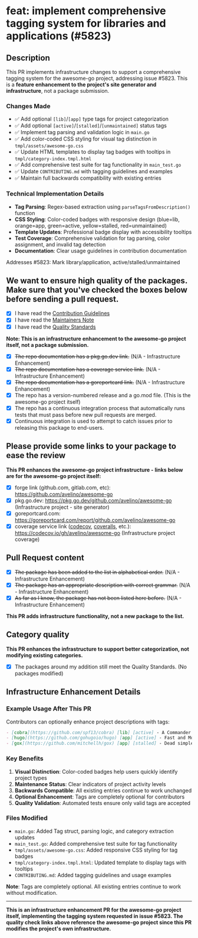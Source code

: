 # feat: implement comprehensive tagging system for libraries and applications (#5823)

## Description

This PR implements infrastructure changes to support a comprehensive tagging system for the awesome-go project, addressing issue #5823. This is a **feature enhancement to the project's site generator and infrastructure**, not a package submission.

### Changes Made

- ✅ Add optional `[lib]`/`[app]` type tags for project categorization
- ✅ Add optional `[active]`/`[stalled]`/`[unmaintained]` status tags
- ✅ Implement tag parsing and validation logic in `main.go`
- ✅ Add color-coded CSS styling for visual tag distinction in `tmpl/assets/awesome-go.css`
- ✅ Update HTML templates to display tag badges with tooltips in `tmpl/category-index.tmpl.html`
- ✅ Add comprehensive test suite for tag functionality in `main_test.go`
- ✅ Update `CONTRIBUTING.md` with tagging guidelines and examples
- ✅ Maintain full backwards compatibility with existing entries

### Technical Implementation Details

- **Tag Parsing**: Regex-based extraction using `parseTagsFromDescription()` function
- **CSS Styling**: Color-coded badges with responsive design (blue=lib, orange=app, green=active, yellow=stalled, red=unmaintained)
- **Template Updates**: Professional badge display with accessibility tooltips
- **Test Coverage**: Comprehensive validation for tag parsing, color assignment, and invalid tag detection
- **Documentation**: Clear usage guidelines in contribution documentation

Addresses #5823: Mark library/application, active/stalled/unmaintained

## We want to ensure high quality of the packages. Make sure that you've checked the boxes below before sending a pull request.

- [x] I have read the [Contribution Guidelines](https://github.com/avelino/awesome-go/blob/main/CONTRIBUTING.md#contribution-guidelines)
- [x] I have read the [Maintainers Note](https://github.com/avelino/awesome-go/blob/main/CONTRIBUTING.md#maintainers)
- [x] I have read the [Quality Standards](https://github.com/avelino/awesome-go/blob/main/CONTRIBUTING.md#quality-standards)

**Note: This is an infrastructure enhancement to the awesome-go project itself, not a package submission.**

- [x] ~~The repo documentation has a pkg.go.dev link.~~ (N/A - Infrastructure Enhancement)
- [x] ~~The repo documentation has a coverage service link.~~ (N/A - Infrastructure Enhancement)
- [x] ~~The repo documentation has a goreportcard link.~~ (N/A - Infrastructure Enhancement)
- [x] The repo has a version-numbered release and a go.mod file. (This is the awesome-go project itself)
- [x] The repo has a continuous integration process that automatically runs tests that must pass before new pull requests are merged.
- [x] Continuous integration is used to attempt to catch issues prior to releasing this package to end-users.

## Please provide some links to your package to ease the review

**This PR enhances the awesome-go project infrastructure - links below are for the awesome-go project itself:**

- [x] forge link (github.com, gitlab.com, etc): https://github.com/avelino/awesome-go
- [x] pkg.go.dev: https://pkg.go.dev/github.com/avelino/awesome-go (Infrastructure project - site generator)
- [x] goreportcard.com: https://goreportcard.com/report/github.com/avelino/awesome-go
- [x] coverage service link ([codecov](https://codecov.io/), [coveralls](https://coveralls.io/), etc.): https://codecov.io/gh/avelino/awesome-go (Infrastructure project coverage)

## Pull Request content

- [x] ~~The package has been added to the list in alphabetical order.~~ (N/A - Infrastructure Enhancement)
- [x] ~~The package has an appropriate description with correct grammar.~~ (N/A - Infrastructure Enhancement)  
- [x] ~~As far as I know, the package has not been listed here before.~~ (N/A - Infrastructure Enhancement)

**This PR adds infrastructure functionality, not a new package to the list.**

## Category quality

**This PR enhances the infrastructure to support better categorization, not modifying existing categories.**

- [x] The packages around my addition still meet the Quality Standards. (No packages modified)

## Infrastructure Enhancement Details

### Example Usage After This PR

Contributors can optionally enhance project descriptions with tags:

```md
- [cobra](https://github.com/spf13/cobra) [lib] [active] - A Commander for modern Go CLI interactions.
- [hugo](https://github.com/gohugoio/hugo) [app] [active] - Fast and Modern Static Website Engine.
- [gox](https://github.com/mitchellh/gox) [app] [stalled] - Dead simple, no frills Go cross compile tool.
```

### Key Benefits

1. **Visual Distinction**: Color-coded badges help users quickly identify project types
2. **Maintenance Status**: Clear indicators of project activity levels
3. **Backwards Compatible**: All existing entries continue to work unchanged
4. **Optional Enhancement**: Tags are completely optional for contributors
5. **Quality Validation**: Automated tests ensure only valid tags are accepted

### Files Modified

- `main.go`: Added Tag struct, parsing logic, and category extraction updates
- `main_test.go`: Added comprehensive test suite for tag functionality  
- `tmpl/assets/awesome-go.css`: Added responsive CSS styling for tag badges
- `tmpl/category-index.tmpl.html`: Updated template to display tags with tooltips
- `CONTRIBUTING.md`: Added tagging guidelines and usage examples

**Note**: Tags are completely optional. All existing entries continue to work without modification.

---

**This is an infrastructure enhancement PR for the awesome-go project itself, implementing the tagging system requested in issue #5823. The quality check links above reference the awesome-go project since this PR modifies the project's own infrastructure.**

